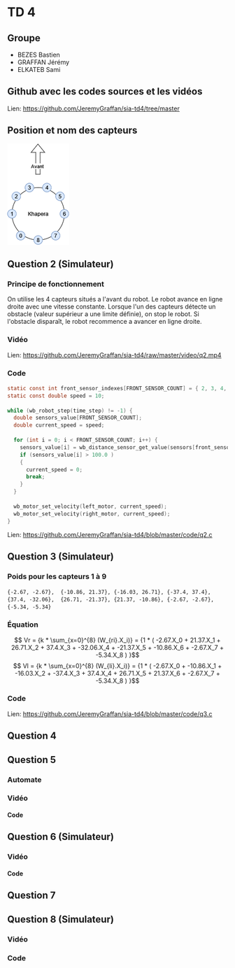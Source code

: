# TD 4

## Groupe
- BEZES Bastien
- GRAFFAN Jérémy
- ELKATEB Sami

## Github avec les codes sources et les vidéos
Lien: https://github.com/JeremyGraffan/sia-td4/tree/master

## Position et nom des capteurs
![](https://raw.githubusercontent.com/JeremyGraffan/sia-td4/4ea57cdaf7fd959404b14aab6a49d0e01dffed37/image/capteurs.png)

## Question 2 (Simulateur)

### Principe de fonctionnement
On utilise les 4 capteurs situés a l'avant du robot. Le robot avance en ligne droite avec une vitesse constante. Lorsque l'un des capteurs détecte un obstacle (valeur supérieur a une limite définie), on stop le robot. Si l'obstacle disparaît, le robot recommence a avancer en ligne droite.

### Vidéo
Lien: https://github.com/JeremyGraffan/sia-td4/raw/master/video/q2.mp4

### Code
```c
static const int front_sensor_indexes[FRONT_SENSOR_COUNT] = { 2, 3, 4, 5 };
static const double speed = 10;

while (wb_robot_step(time_step) != -1) {
  double sensors_value[FRONT_SENSOR_COUNT];
  double current_speed = speed;

  for (int i = 0; i < FRONT_SENSOR_COUNT; i++) {
    sensors_value[i] = wb_distance_sensor_get_value(sensors[front_sensor_indexes[i]]);
    if (sensors_value[i] > 100.0 )
    {
      current_speed = 0;
      break;
    }
  }

  wb_motor_set_velocity(left_motor, current_speed);
  wb_motor_set_velocity(right_motor, current_speed);
}
```
Lien: https://github.com/JeremyGraffan/sia-td4/blob/master/code/q2.c

## Question 3 (Simulateur)

### Poids pour les capteurs 1 à 9
`{-2.67, -2.67},  {-10.86, 21.37}, {-16.03, 26.71}, {-37.4, 37.4},   {37.4, -32.06},  {26.71, -21.37}, {21.37, -10.86}, {-2.67, -2.67},  {-5.34, -5.34}`

### Équation
$$ Vr = {k * \sum_{x=0}^{8} (W_{ri}.X_i)} = {1 * ( -2.67.X_0 + 21.37.X_1 + 26.71.X_2 + 37.4.X_3 + -32.06.X_4 + -21.37.X_5 + -10.86.X_6 + -2.67.X_7 + -5.34.X_8 ) }$$
$$ Vl = {k * \sum_{x=0}^{8} (W_{li}.X_i)} = {1 * ( -2.67.X_0 + -10.86.X_1 + -16.03.X_2 + -37.4.X_3 + 37.4.X_4 + 26.71.X_5 + 21.37.X_6 + -2.67.X_7 + -5.34.X_8 ) }$$

### Code
Lien: https://github.com/JeremyGraffan/sia-td4/blob/master/code/q3.c

## Question 4

## Question 5

### Automate

### Vidéo

#### Code

## Question 6 (Simulateur)

### Vidéo

#### Code

## Question 7

## Question 8 (Simulateur)

### Vidéo

### Code

